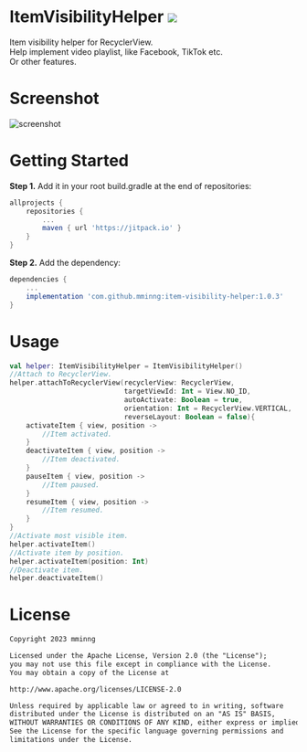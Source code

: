 # ItemVisibilityHelper [![](https://jitpack.io/v/mminng/item-visibility-helper.svg)](https://jitpack.io/#mminng/item-visibility-helper)

Item visibility helper for RecyclerView.  
Help implement video playlist, like Facebook, TikTok etc.  
Or other features.

# Screenshot

![screenshot](https://github.com/mminng/item-visibility-helper/blob/master/screenshots/simple.gif)

# Getting Started

**Step 1.** Add it in your root build.gradle at the end of repositories:

```Groovy
allprojects {
    repositories {
        ...
        maven { url 'https://jitpack.io' }
    }
}
```

**Step 2.** Add the dependency:

```Groovy
dependencies {
    ...
    implementation 'com.github.mminng:item-visibility-helper:1.0.3'
}
```

# Usage

```Kotlin
val helper: ItemVisibilityHelper = ItemVisibilityHelper()
//Attach to RecyclerView.
helper.attachToRecyclerView(recyclerView: RecyclerView,
                            targetViewId: Int = View.NO_ID,
                            autoActivate: Boolean = true,
                            orientation: Int = RecyclerView.VERTICAL,
                            reverseLayout: Boolean = false){
    activateItem { view, position ->
        //Item activated.
    }
    deactivateItem { view, position ->
        //Item deactivated.
    }
    pauseItem { view, position ->
        //Item paused.
    }
    resumeItem { view, position ->
        //Item resumed.
    }
}
//Activate most visible item.
helper.activateItem()
//Activate item by position.
helper.activateItem(position: Int)
//Deactivate item.
helper.deactivateItem()
```

# License

```markdown
Copyright 2023 mminng

Licensed under the Apache License, Version 2.0 (the "License");
you may not use this file except in compliance with the License.
You may obtain a copy of the License at

http://www.apache.org/licenses/LICENSE-2.0

Unless required by applicable law or agreed to in writing, software
distributed under the License is distributed on an "AS IS" BASIS,
WITHOUT WARRANTIES OR CONDITIONS OF ANY KIND, either express or implied.
See the License for the specific language governing permissions and
limitations under the License.
```
